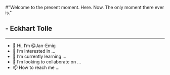 #"Welcome to the present moment. Here. Now. The only moment there ever is."
## - Eckhart Tolle
---

- 👋 Hi, I’m @Jan-Emig
- 👀 I’m interested in ...
- 🌱 I’m currently learning ...
- 💞️ I’m looking to collaborate on ...
- 📫 How to reach me ...
